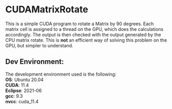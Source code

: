 # CUDAMatrixRotate
This is a simple CUDA program to rotate a Matrix by 90 degrees. Each matrix cell is assigned to a thread on the GPU, which does the calculations accordingly. The output is then checked with the output generated by the CPU matrix rotate. This is **not** an efficient way of solving this problem on the GPU, but simpler to understand. 

## Dev Environment:
The development environment used is the following:         
**OS**: Ubuntu 20.04</br>
**CUDA**: 11.4 </br>
**Eclipse**: 2021-06</br>
**gcc**: 9.3</br>
**nvcc**: cuda_11.4</br>
